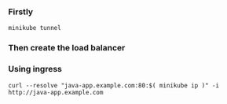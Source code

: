 ### Firstly
```
minikube tunnel
```

### Then create the load balancer


### Using ingress
```
curl --resolve "java-app.example.com:80:$( minikube ip )" -i http://java-app.example.com
```
